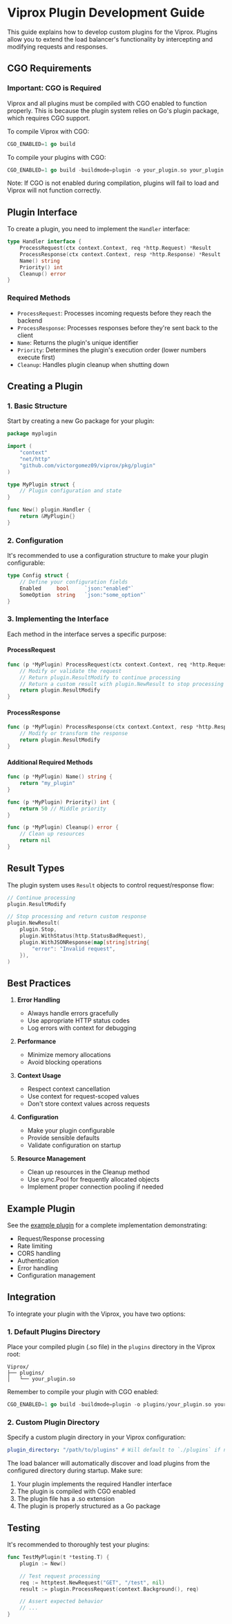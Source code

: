 # Viprox Plugin Development Guide

This guide explains how to develop custom plugins for the Viprox. Plugins allow you to extend the load balancer's functionality by intercepting and modifying requests and responses.

## CGO Requirements

### Important: CGO is Required

Viprox and all plugins must be compiled with CGO enabled to function properly. This is because the plugin system relies on Go's plugin package, which requires CGO support.

To compile Viprox with CGO:
```go
CGO_ENABLED=1 go build
```

To compile your plugins with CGO:
```go
CGO_ENABLED=1 go build -buildmode=plugin -o your_plugin.so your_plugin.go
```

Note: If CGO is not enabled during compilation, plugins will fail to load and Viprox will not function correctly.

## Plugin Interface

To create a plugin, you need to implement the `Handler` interface:

```go
type Handler interface {
    ProcessRequest(ctx context.Context, req *http.Request) *Result
    ProcessResponse(ctx context.Context, resp *http.Response) *Result
    Name() string
    Priority() int
    Cleanup() error
}
```

### Required Methods

- `ProcessRequest`: Processes incoming requests before they reach the backend
- `ProcessResponse`: Processes responses before they're sent back to the client
- `Name`: Returns the plugin's unique identifier
- `Priority`: Determines the plugin's execution order (lower numbers execute first)
- `Cleanup`: Handles plugin cleanup when shutting down

## Creating a Plugin

### 1. Basic Structure

Start by creating a new Go package for your plugin:

```go
package myplugin

import (
    "context"
    "net/http"
    "github.com/victorgomez09/viprox/pkg/plugin"
)

type MyPlugin struct {
    // Plugin configuration and state
}

func New() plugin.Handler {
    return &MyPlugin{}
}
```

### 2. Configuration

It's recommended to use a configuration structure to make your plugin configurable:

```go
type Config struct {
    // Define your configuration fields
    Enabled     bool     `json:"enabled"`
    SomeOption  string   `json:"some_option"`
}
```

### 3. Implementing the Interface

Each method in the interface serves a specific purpose:

#### ProcessRequest

```go
func (p *MyPlugin) ProcessRequest(ctx context.Context, req *http.Request) *plugin.Result {
    // Modify or validate the request
    // Return plugin.ResultModify to continue processing
    // Return a custom result with plugin.NewResult to stop processing
    return plugin.ResultModify
}
```

#### ProcessResponse

```go
func (p *MyPlugin) ProcessResponse(ctx context.Context, resp *http.Response) *plugin.Result {
    // Modify or transform the response
    return plugin.ResultModify
}
```

#### Additional Required Methods

```go
func (p *MyPlugin) Name() string {
    return "my_plugin"
}

func (p *MyPlugin) Priority() int {
    return 50 // Middle priority
}

func (p *MyPlugin) Cleanup() error {
    // Clean up resources
    return nil
}
```

## Result Types

The plugin system uses `Result` objects to control request/response flow:

```go
// Continue processing
plugin.ResultModify

// Stop processing and return custom response
plugin.NewResult(
    plugin.Stop,
    plugin.WithStatus(http.StatusBadRequest),
    plugin.WithJSONResponse(map[string]string{
        "error": "Invalid request",
    }),
)
```

## Best Practices

1. **Error Handling**
   - Always handle errors gracefully
   - Use appropriate HTTP status codes
   - Log errors with context for debugging

2. **Performance**
   - Minimize memory allocations
   - Avoid blocking operations

3. **Context Usage**
   - Respect context cancellation
   - Use context for request-scoped values
   - Don't store context values across requests

4. **Configuration**
   - Make your plugin configurable
   - Provide sensible defaults
   - Validate configuration on startup

5. **Resource Management**
   - Clean up resources in the Cleanup method
   - Use sync.Pool for frequently allocated objects
   - Implement proper connection pooling if needed

## Example Plugin

See the [example plugin](https://github.com/victorgomez09/viprox/blob/main/example/main.go) for a complete implementation demonstrating:

- Request/Response processing
- Rate limiting
- CORS handling
- Authentication
- Error handling
- Configuration management

## Integration

To integrate your plugin with the Viprox, you have two options:

### 1. Default Plugins Directory

Place your compiled plugin (.so file) in the `plugins` directory in the Viprox root:

```
Viprox/
├── plugins/
│   └── your_plugin.so
```

Remember to compile your plugin with CGO enabled:
```go
CGO_ENABLED=1 go build -buildmode=plugin -o plugins/your_plugin.so your_plugin.go
```

### 2. Custom Plugin Directory

Specify a custom plugin directory in your Viprox configuration:

```yaml
plugin_directory: "/path/to/plugins" # Will default to `./plugins` if not specified
```

The load balancer will automatically discover and load plugins from the configured directory during startup. Make sure:
1. Your plugin implements the required Handler interface
2. The plugin is compiled with CGO enabled
3. The plugin file has a .so extension
4. The plugin is properly structured as a Go package

## Testing

It's recommended to thoroughly test your plugins:

```go
func TestMyPlugin(t *testing.T) {
    plugin := New()

    // Test request processing
    req := httptest.NewRequest("GET", "/test", nil)
    result := plugin.ProcessRequest(context.Background(), req)

    // Assert expected behavior
    // ...
}
```
